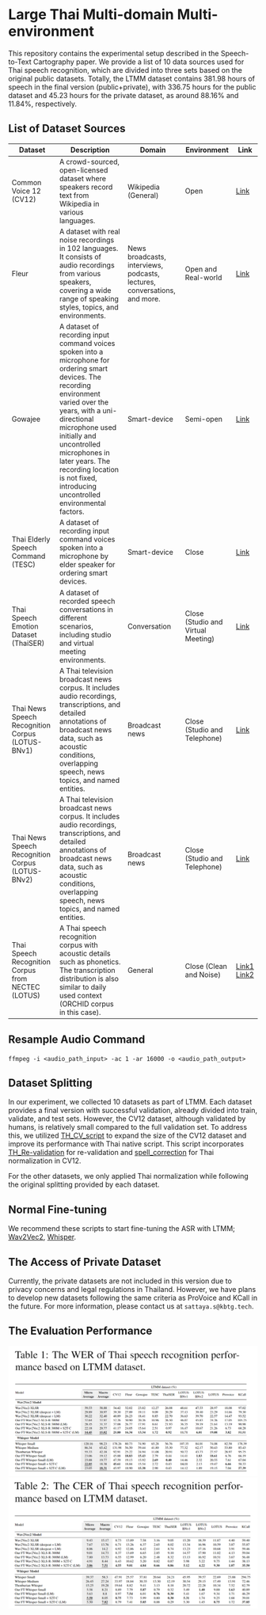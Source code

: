 # Large Thai Multi-domain Multi-environment
This repository contains the experimental setup described in the Speech-to-Text Cartography paper. We provide a list of 10 data sources used for Thai speech recognition, which are divided into three sets based on the original public datasets. Totally, the LTMM dataset contains 381.98 hours of speech in the final version (public+private), with 336.75 hours for the public dataset and 45.23 hours for the private dataset, as around 88.16% and 11.84%, respectively.

## List of Dataset Sources
| Dataset | Description | Domain | Environment | Link |
| --- | --- | --- | --- | --- |
| Common Voice 12 (CV12) | A crowd-sourced, open-licensed dataset where speakers record text from Wikipedia in various languages. | Wikipedia (General) | Open | [Link](https://commonvoice.mozilla.org/th/datasets) |
| Fleur | A dataset with real noise recordings in 102 languages. It consists of audio recordings from various speakers, covering a wide range of speaking styles, topics, and environments. | News broadcasts, interviews, podcasts, lectures, conversations, and more. | Open and Real-world | [Link](https://huggingface.co/datasets/google/fleurs/viewer/th_th/train) |
| Gowajee | A dataset of recording input command voices spoken into a microphone for ordering smart devices. The recording environment varied over the years, with a uni-directional microphone used initially and uncontrolled microphones in later years. The recording location is not fixed, introducing uncontrolled environmental factors. | Smart-device | Semi-open | [Link](https://github.com/ekapolc/gowajee_corpus) |
| Thai Elderly Speech Command (TESC) | A dataset of recording input command voices spoken into a microphone by elder speaker for ordering smart devices. | Smart-device | Close | [Link](https://github.com/VISAI-DATAWOW/Thai-Elderly-Speech-dataset/releases/tag/v1.0.0) |
| Thai Speech Emotion Dataset (ThaiSER) | A dataset of recorded speech conversations in different scenarios, including studio and virtual meeting environments. | Conversation | Close (Studio and Virtual Meeting) | [Link](https://github.com/vistec-AI/dataset-releases/releases/tag/v1) |
| Thai News Speech Recognition Corpus (LOTUS-BNv1) | A Thai television broadcast news corpus. It includes audio recordings, transcriptions, and detailed annotations of broadcast news data, such as acoustic conditions, overlapping speech, news topics, and named entities. | Broadcast news | Close (Studio and Telephone) | [Link](https://nectec.or.th/corpus/index.php) |
| Thai News Speech Recognition Corpus (LOTUS-BNv2) | A Thai television broadcast news corpus. It includes audio recordings, transcriptions, and detailed annotations of broadcast news data, such as acoustic conditions, overlapping speech, news topics, and named entities. | Broadcast news | Close (Studio and Telephone) | [Link](https://aiforthai.in.th/corpus.php) |
| Thai Speech Recognition Corpus from NECTEC (LOTUS) | A Thai speech recognition corpus with acoustic details such as phonetics. The transcription distribution is also similar to daily used context (ORCHID corpus in this case). | General | Close (Clean and Noise) | [Link1](https://aiforthai.in.th/corpus.php) [Link2](https://github.com/korakot/corpus/releases/download/v1.0/AIFORTHAI-LotusCorpus.zip) |


## Resample Audio Command
```
ffmpeg -i <audio_path_input> -ac 1 -ar 16000 -o <audio_path_output>
```

## Dataset Splitting
In our experiment, we collected 10 datasets as part of LTMM. Each dataset provides a final version with successful validation, already divided into train, validate, and test sets. However, the CV12 dataset, although validated by humans, is relatively small compared to the full validation set. To address this, we utilized [TH_CV_script](https://github.com/ekapolc/Thai_commonvoice_split) to expand the size of the CV12 dataset and improve its performance with Thai native script. This script incorporates [TH_Re-validation](https://github.com/ekapolc/Thai_commonvoice_split/blob/main/clean_common_voice.ipynb) for re-validation and [spell_correction](https://github.com/ekapolc/Thai_commonvoice_split/blob/main/spell_correction.py) for Thai normalization in CV12.

For the other datasets, we only applied Thai normalization while following the original splitting provided by each dataset.

## Normal Fine-tuning
We recommend these scripts to start fine-tuning the ASR with LTMM; [Wav2Vec2](https://huggingface.co/blog/fine-tune-xlsr-wav2vec2), [Whisper](https://huggingface.co/blog/fine-tune-whisper).

## The Access of Private Dataset
Currently, the private datasets are not included in this version due to privacy concerns and legal regulations in Thailand. However, we have plans to develop new datasets following the same criteria as ProVoice and KCall in the future. For more information, please contact us at `sattaya.s@kbtg.tech`.

## The Evaluation Performance
![Thai ASR on WER performance](LTMM_result/LTMM_WER_experiment.png)
![Thai ASR on CER performance](LTMM_result/LTMM_CER_experiment.png)
